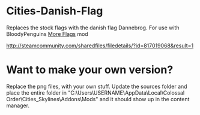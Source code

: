 # Cities-Danish-Flag
Replaces the stock flags with the danish flag Dannebrog. For use with BloodyPenguins [More Flags](https://steamcommunity.com/sharedfiles/filedetails/?id=595017353) mod

http://steamcommunity.com/sharedfiles/filedetails/?id=817019068&result=1

# Want to make your own version?
Replace the png files, with your own stuff. Update the sources folder and place the entire folder in "C:\Users\USERNAME\AppData\Local\Colossal Order\Cities_Skylines\Addons\Mods" and it should show up in the content manager.
